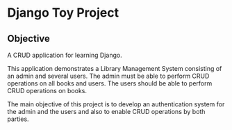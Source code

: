 # Django Toy Project

## Objective
A CRUD application for learning Django.

This application demonstrates a Library Management System consisting of an admin and several users. The admin must be able to perform CRUD operations on all books and users. The users should be able to perform CRUD operations on books.

The main objective of this project is to develop an authentication system for the admin and the users and also to enable CRUD operations by both parties.